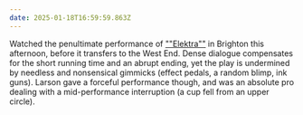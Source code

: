 ```yaml
---
date: 2025-01-18T16:59:59.863Z
---
```


Watched the penultimate performance of [""Elektra""](https://elektraplay.com) in Brighton this afternoon, before it transfers to the West End. Dense dialogue compensates for the short running time and an abrupt ending, yet the play is undermined by needless and nonsensical gimmicks (effect pedals, a random blimp, ink guns). Larson gave a forceful performance though, and was an absolute pro dealing with a mid-performance interruption (a cup fell from an upper circle).
